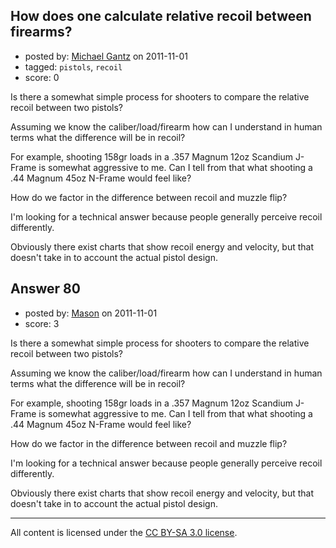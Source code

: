 ## How does one calculate relative recoil between firearms?

- posted by: [Michael Gantz](https://stackexchange.com/users/-1/64-michael-gantz) on 2011-11-01
- tagged: `pistols`, `recoil`
- score: 0

Is there a somewhat simple process for shooters to compare the relative recoil between two pistols?

Assuming we know the caliber/load/firearm how can I understand in human terms what the difference will be in recoil?

For example, shooting 158gr loads in a .357 Magnum 12oz Scandium J-Frame is somewhat aggressive to me.  Can I tell from that what shooting a .44 Magnum 45oz N-Frame would feel like?

How do we factor in the difference between recoil and muzzle flip?  

I'm looking for a technical answer because people generally perceive recoil differently.

Obviously there exist charts that show recoil energy and velocity, but that doesn't take in to account the actual pistol design.






## Answer 80

- posted by: [Mason](https://stackexchange.com/users/-1/19-mason) on 2011-11-01
- score: 3

Is there a somewhat simple process for shooters to compare the relative recoil between two pistols?

Assuming we know the caliber/load/firearm how can I understand in human terms what the difference will be in recoil?

For example, shooting 158gr loads in a .357 Magnum 12oz Scandium J-Frame is somewhat aggressive to me.  Can I tell from that what shooting a .44 Magnum 45oz N-Frame would feel like?

How do we factor in the difference between recoil and muzzle flip?  

I'm looking for a technical answer because people generally perceive recoil differently.

Obviously there exist charts that show recoil energy and velocity, but that doesn't take in to account the actual pistol design.







---

All content is licensed under the [CC BY-SA 3.0 license](https://creativecommons.org/licenses/by-sa/3.0/).
